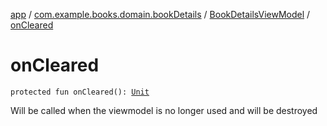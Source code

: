 [app](../../index.md) / [com.example.books.domain.bookDetails](../index.md) / [BookDetailsViewModel](index.md) / [onCleared](./on-cleared.md)

# onCleared

`protected fun onCleared(): `[`Unit`](https://kotlinlang.org/api/latest/jvm/stdlib/kotlin/-unit/index.html)

Will be called when the viewmodel is no longer used and will be destroyed

